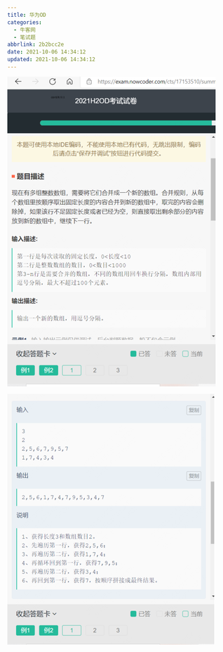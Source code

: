 ```yaml
---
title: 华为OD
categories: 
  - 牛客网
  - 笔试题
abbrlink: 2b2bcc2e
date: 2021-10-06 14:34:12
updated: 2021-10-06 14:34:12
---
```

![image-20211006140957644](https://raw.githubusercontent.com/lanlan2017/images/master/Blog/Sum/20211006141340.png)

![image-20211006141607964](https://raw.githubusercontent.com/lanlan2017/images/master/Blog/Sum/20211006141608.png)



